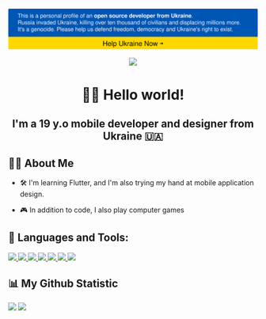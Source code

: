 [![Stand With Ukraine](https://raw.githubusercontent.com/vshymanskyy/StandWithUkraine/main/banner-personal-page.svg)](https://stand-with-ukraine.pp.ua)

<p align="center">
<a href="#"><img width="40%" height="auto" src="https://cdni.iconscout.com/illustration/premium/thumb/c-programmer-coding-on-computer-5405136-4525628.png" height="175px"/></a>
</p>
<h1 align="center">👨‍💻 Hello world! </h1>
<h2 align="center">I'm a 19 y.o mobile developer and designer from Ukraine 🇺🇦</h3>

## 🙋‍♂️ About Me

- 🛠️ I'm learning Flutter, and I'm also trying my hand at mobile application design.

- 🎮 In addition to code, I also play computer games

## 🚀 Languages and Tools:
<p align="left"> 
  <a href="https://flutter.dev/" target="_blank"> <img width="4%" src="https://user-images.githubusercontent.com/51419598/152648731-567997ec-ac1c-4a9c-a816-a1fb1882abbe.png"/> </a>
  <a href="https://dart.dev/" target="_blank"> <img width="4%"src="https://img.icons8.com/color/480/dart.png"/> </a>
  <a href="https://firebase.google.com/" target="_blank"> <img width="4%" src="https://cdn4.iconfinder.com/data/icons/google-i-o-2016/512/google_firebase-2-512.png"/> </a> 
  <a href="https://www.adobe.com/products/photoshop.html" target="_blank"> <img width="4%" src="https://upload.wikimedia.org/wikipedia/commons/thumb/a/af/Adobe_Photoshop_CC_icon.svg/1200px-Adobe_Photoshop_CC_icon.svg.png"/> </a> 
  <a href="https://www.adobe.com/products/premiere.html" target="_blank"> <img width="4%" src="https://upload.wikimedia.org/wikipedia/commons/thumb/2/24/Adobe-premiere-pro-cc-1430-vector-svg-.svg/200px-Adobe-premiere-pro-cc-1430-vector-svg-.svg.png"/> </a> 
  <a href="https://www.figma.com/" target="_blank"> <img width="4%" src="https://play-lh.googleusercontent.com/efwNlvQ3pch_-hZ9xeHf6YF-f_rHzQQo21IVevPLOxpzSVfxuVKom2_7C6axFbC-3rU"/> </a> 
  <a href="https://code.visualstudio.com/" target="_blank"> <img width="4%" src="https://upload.wikimedia.org/wikipedia/commons/thumb/9/9a/Visual_Studio_Code_1.35_icon.svg/1200px-Visual_Studio_Code_1.35_icon.svg.png"/> </a> 
</p>

## 📊 My Github Statistic

  <a href="https://github.com/proxyess/github-readme-stats"><img src="https://github-readme-stats.vercel.app/api?username=proxyess&show_icons=true&count_private=true&theme= github_dark &hide_border=true&bg_color=0D1117" /></a>
  <a href="https://github.com/proxyess/github-readme-stats"><img src="https://github-readme-stats.vercel.app/api/top-langs/?username=proxyess&langs_count=8&count_private=true&layout=compact&theme= github_dark &hide_border=true&bg_color=0D1117" /></a>
 <br/>
<br/>
